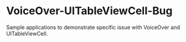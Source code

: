 VoiceOver-UITableViewCell-Bug
=============================

Sample applications to demonstrate specific issue with VoiceOver and UITableViewCell.
